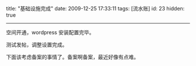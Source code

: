 title: "基础设施完成"
date: 2009-12-25 17:33:11
tags: [流水账]
id: 23
hidden: true

---

空间开通，wordpress 安装配置完毕。

测试发帖，调整设置完成。

下面该考虑备案的事情了。备案啊备案，最近好像有点难。
